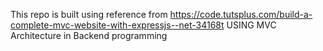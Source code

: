 This repo is built using reference from https://code.tutsplus.com/build-a-complete-mvc-website-with-expressjs--net-34168t USING MVC Architecture in Backend programming
